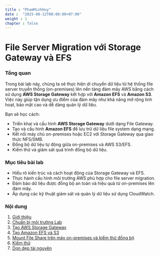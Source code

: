 ```yaml
---
title : "PhamMinhHuy"
date :  "2025-08-12T00:00:00+07:00"
weight : 1 
chapter : false
---
```

# File Server Migration với Storage Gateway và EFS

### Tổng quan

Trong bài lab này, chúng ta sẽ thực hiện di chuyển dữ liệu từ hệ thống file server truyền thống (on-premises) lên nền tảng đám mây AWS bằng cách sử dụng **AWS Storage Gateway** kết hợp với **Amazon EFS** và **Amazon S3**. Việc này giúp tận dụng ưu điểm của đám mây như khả năng mở rộng linh hoạt, bảo mật cao và dễ dàng quản lý dữ liệu.

Bạn sẽ học cách:

- Triển khai và cấu hình **AWS Storage Gateway** dưới dạng File Gateway.
- Tạo và cấu hình **Amazon EFS** để lưu trữ dữ liệu file system dạng mạng.
- Kết nối máy chủ on-premises hoặc EC2 với Storage Gateway qua giao thức NFS/SMB.
- Đồng bộ dữ liệu tự động giữa on-premises và AWS S3/EFS.
- Kiểm thử và giám sát quá trình đồng bộ dữ liệu.

### Mục tiêu bài lab

- Hiểu rõ kiến trúc và cách hoạt động của Storage Gateway và EFS.
- Thực hành cấu hình môi trường AWS phù hợp cho file server migration.
- Đảm bảo dữ liệu được đồng bộ an toàn và hiệu quả từ on-premises lên đám mây.
- Áp dụng các kỹ thuật giám sát và quản lý dữ liệu sử dụng CloudWatch.

### Nội dung

 1. [Giới thiệu](1-introduce/)
 2. [Chuẩn bị môi trường Lab](2-Prerequiste/)
 3. [Tạo AWS Storage Gateway](3-Accessibilitytoinstance/)
 4. [Tạo Amazon EFS và S3](4-s3log/)
 5. [Mount File Share trên máy on-premises và kiểm thử đồng bộ](5-Portfwd/)
 6. [Kiểm thử](6-cleanup/)
 7. [Dọn dẹp tài nguyên](7-cleanup/)

